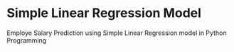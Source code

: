 # Simple Linear Regression Model
Employe Salary Prediction using Simple Linear Regression model in Python Programming
